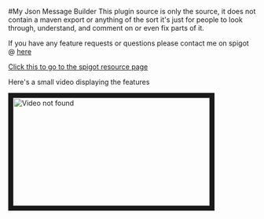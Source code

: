 #My Json Message Builder
This plugin source is only the source, it does not contain a maven export or anything of the sort it's just for people to look through, understand, and comment on or even fix parts of it.

If you have any feature requests or questions please contact me on spigot @ [here](https://www.spigotmc.org/conversations/add?to=ExoticCode)

[Click this to go to the spigot resource page](https://www.spigotmc.org/resources/json-message-builder.27175/)

Here's a small video displaying the features

<a href="http://www.youtube.com/watch?feature=player_embedded&v=DDx23kl7DdI" target="_blank"><img src="http://img.youtube.com/vi/DDx23kl7DdI/0.jpg" alt="Video not found" width="400" height="220" border="10"/></a>